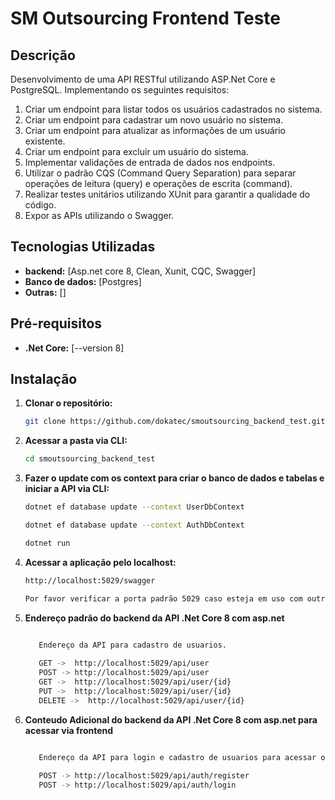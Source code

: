 # SM Outsourcing Frontend Teste

## Descrição

Desenvolvimento de uma API RESTful  utilizando ASP.Net Core e PostgreSQL. Implementando os seguintes requisitos:

1. Criar um endpoint para listar todos os usuários cadastrados no sistema.
2. Criar um endpoint para cadastrar um novo usuário no sistema.
3. Criar um endpoint para atualizar as informações de um usuário existente.
4. Criar um endpoint para excluir um usuário do sistema.
5. Implementar validações de entrada de dados nos endpoints.
6. Utilizar o padrão CQS (Command Query Separation) para separar operações de leitura (query) e operações de escrita (command).
7. Realizar testes unitários utilizando XUnit para garantir a qualidade do código.
8. Expor as APIs utilizando o Swagger.



## Tecnologias Utilizadas

<!-- - **Frontend:** [Javascript, HTML, CSS, Angular 18, Axios, RxJS, Validator] -->
- **backend:** [Asp.net core 8, Clean, Xunit, CQC, Swagger]
- **Banco de dados:** [Postgres]
- **Outras:** []

## Pré-requisitos

- **.Net Core:** [--version 8]

## Instalação

1. **Clonar o repositório:**

   ```bash
   git clone https://github.com/dokatec/smoutsourcing_backend_test.git

   ```

2. **Acessar a pasta via CLI:**

   ```bash
   cd smoutsourcing_backend_test

   ```

3. **Fazer o update com os context para criar o banco de dados e tabelas e iniciar a API via CLI:**

   ```bash
   dotnet ef database update --context UserDbContext

   dotnet ef database update --context AuthDbContext

   dotnet run


   ```

4. **Acessar a aplicação pelo localhost:**

   ```bash
   http://localhost:5029/swagger

   Por favor verificar a porta padrão 5029 caso esteja em uso com outra aplicação o proprio CLI irá informar a porta padrão.

   ```   

5. **Endereço padrão do backend da API .Net Core 8 com asp.net**

   ```bash

      Endereço da API para cadastro de usuarios.
    
      GET ->  http://localhost:5029/api/user
      POST -> http://localhost:5029/api/user
      GET ->  http://localhost:5029/api/user/{id}
      PUT ->  http://localhost:5029/api/user/{id}
      DELETE ->  http://localhost:5029/api/user/{id}

   ```
6. **Conteudo Adicional do backend da API .Net Core 8 com asp.net para acessar via frontend**

   ```bash

      Endereço da API para login e cadastro de usuarios para acessar o sistema via frontend
    
      POST -> http://localhost:5029/api/auth/register
      POST -> http://localhost:5029/api/auth/login
     

   ```

